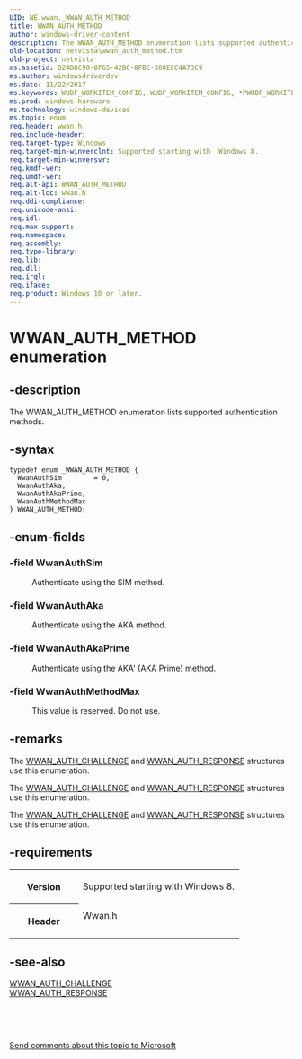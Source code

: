 ```yaml
---
UID: NE.wwan._WWAN_AUTH_METHOD
title: WWAN_AUTH_METHOD
author: windows-driver-content
description: The WWAN_AUTH_METHOD enumeration lists supported authentication methods.
old-location: netvista\wwan_auth_method.htm
old-project: netvista
ms.assetid: D24D8C90-8F65-42BC-8FBC-308ECC4A73C9
ms.author: windowsdriverdev
ms.date: 11/22/2017
ms.keywords: WUDF_WORKITEM_CONFIG, WUDF_WORKITEM_CONFIG, *PWUDF_WORKITEM_CONFIG
ms.prod: windows-hardware
ms.technology: windows-devices
ms.topic: enum
req.header: wwan.h
req.include-header: 
req.target-type: Windows
req.target-min-winverclnt: Supported starting with  Windows 8.
req.target-min-winversvr: 
req.kmdf-ver: 
req.umdf-ver: 
req.alt-api: WWAN_AUTH_METHOD
req.alt-loc: wwan.h
req.ddi-compliance: 
req.unicode-ansi: 
req.idl: 
req.max-support: 
req.namespace: 
req.assembly: 
req.type-library: 
req.lib: 
req.dll: 
req.irql: 
req.iface: 
req.product: Windows 10 or later.
---
```


# WWAN_AUTH_METHOD enumeration



## -description
<p>The WWAN_AUTH_METHOD enumeration lists supported authentication methods.</p>


## -syntax

````
typedef enum _WWAN_AUTH_METHOD { 
  WwanAuthSim        = 0,
  WwanAuthAka,
  WwanAuthAkaPrime,
  WwanAuthMethodMax
} WWAN_AUTH_METHOD;
````


## -enum-fields
<dl>

### -field <a id="WwanAuthSim"></a><a id="wwanauthsim"></a><a id="WWANAUTHSIM"></a><b>WwanAuthSim</b>

<dd>
<p>Authenticate using the SIM method.</p>
</dd>

### -field <a id="WwanAuthAka"></a><a id="wwanauthaka"></a><a id="WWANAUTHAKA"></a><b>WwanAuthAka</b>

<dd>
<p>Authenticate using the AKA method.</p>
</dd>

### -field <a id="WwanAuthAkaPrime"></a><a id="wwanauthakaprime"></a><a id="WWANAUTHAKAPRIME"></a><b>WwanAuthAkaPrime</b>

<dd>
<p>Authenticate using the AKA' (AKA Prime) method.</p>
</dd>

### -field <a id="WwanAuthMethodMax"></a><a id="wwanauthmethodmax"></a><a id="WWANAUTHMETHODMAX"></a><b>WwanAuthMethodMax</b>

<dd>
<p>This value is reserved. Do not use.</p>
</dd>
</dl>

## -remarks
<p>The <a href="https://msdn.microsoft.com/library/windows/hardware/hh464127">WWAN_AUTH_CHALLENGE</a> and <a href="https://msdn.microsoft.com/library/windows/hardware/hh464129">WWAN_AUTH_RESPONSE</a> structures use this enumeration.</p>

<p>The <a href="https://msdn.microsoft.com/library/windows/hardware/hh464127">WWAN_AUTH_CHALLENGE</a> and <a href="https://msdn.microsoft.com/library/windows/hardware/hh464129">WWAN_AUTH_RESPONSE</a> structures use this enumeration.</p>

<p>The <a href="https://msdn.microsoft.com/library/windows/hardware/hh464127">WWAN_AUTH_CHALLENGE</a> and <a href="https://msdn.microsoft.com/library/windows/hardware/hh464129">WWAN_AUTH_RESPONSE</a> structures use this enumeration.</p>

## -requirements
<table>
<tr>
<th width="30%">
<p>Version</p>
</th>
<td width="70%">
<p>Supported starting with  Windows 8.</p>
</td>
</tr>
<tr>
<th width="30%">
<p>Header</p>
</th>
<td width="70%">
<dl>
<dt>Wwan.h</dt>
</dl>
</td>
</tr>
</table>

## -see-also
<dl>
<dt>
<a href="https://msdn.microsoft.com/library/windows/hardware/hh464127">WWAN_AUTH_CHALLENGE</a>
</dt>
<dt>
<a href="https://msdn.microsoft.com/library/windows/hardware/hh464129">WWAN_AUTH_RESPONSE</a>
</dt>
</dl>
<p> </p>
<p> </p>
<p><a href="mailto:wsddocfb@microsoft.com?subject=Documentation%20feedback [netvista\netvista]:%20WWAN_AUTH_METHOD enumeration%20 RELEASE:%20(11/22/2017)&amp;body=%0A%0APRIVACY STATEMENT%0A%0AWe use your feedback to improve the documentation. We don't use your email address for any other purpose, and we'll remove your email address from our system after the issue that you're reporting is fixed. While we're working to fix this issue, we might send you an email message to ask for more info. Later, we might also send you an email message to let you know that we've addressed your feedback.%0A%0AFor more info about Microsoft's privacy policy, see http://privacy.microsoft.com/en-us/default.aspx." title="Send comments about this topic to Microsoft">Send comments about this topic to Microsoft</a></p>
